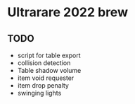 # Ultrarare 2022 brew


## TODO

* script for table export
* collision detection
* Table shadow volume
* item void requester
* item drop penalty
* swinging lights
